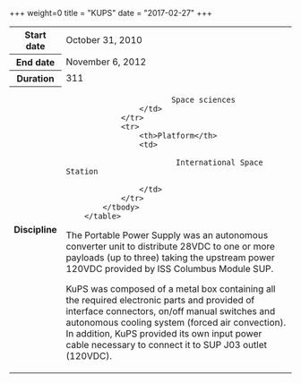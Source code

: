 +++
weight=0
title = "KUPS"
date = "2017-02-27"
+++
<table class="table table-striped table-bordered">
            <tbody>
                <tr>
                    <th>Start date</th>
                    <td>October 31, 2010</td>
                </tr>
                <tr>
                    <th>End date</th>
                    <td>November 6, 2012</td>
                </tr>
                <tr>
                    <th>Duration</th>
                    <td>311</td>
                </tr>
                <tr>
                    <th>Discipline</th>
                    <td>
                    
                           Space sciences
                    </td>
                </tr>
                <tr>
                    <th>Platform</th>
                    <td>
                   
                            International Space Station
                  
                    </td>
                </tr>
            </tbody>
        </table>


The  Portable Power Supply was an autonomous converter unit to distribute 28VDC to one or more payloads (up to three) taking the upstream power 120VDC provided by ISS Columbus Module SUP.

KuPS was composed of a metal box containing all the required electronic parts and provided of interface connectors, on/off manual switches and autonomous cooling system (forced air convection).  In addition, KuPS provided its own input power cable necessary to connect it to SUP J03 outlet (120VDC).